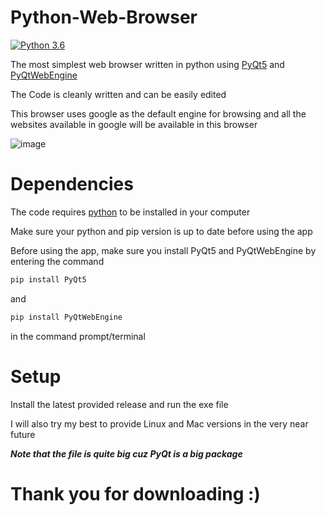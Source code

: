 # Python-Web-Browser

[![Python 3.6](https://img.shields.io/badge/python-3.6-blue.svg)](https://www.python.org/downloads/release/python-360/)

The most simplest web browser written in python using [PyQt5](https://pypi.org/project/PyQt5/) and [PyQtWebEngine](https://pypi.org/project/PyQtWebEngine/)

The Code is cleanly written and can be easily edited

This browser uses google as the default engine for browsing and all the websites available in google will be available in this browser

![image](https://user-images.githubusercontent.com/98301106/162248849-918029cc-4486-4a2b-b141-608db5862e54.png)



# Dependencies

The code requires [python](https://www.python.org/downloads) to be installed in your computer

Make sure your python and pip version is up to date before using the app

Before using the app, make sure you install PyQt5 and PyQtWebEngine by entering the command
```sh
pip install PyQt5
```
and
```sh
pip install PyQtWebEngine
```
in the command prompt/terminal

# Setup

Install the latest provided release and run the exe file

I will also try my best to provide Linux and Mac versions in the very near future

***Note that the file is quite big cuz PyQt is a big package***

# Thank you for downloading :)
